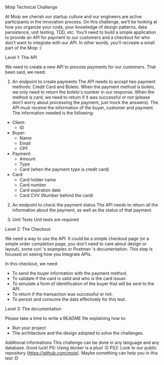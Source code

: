 Moip Technical Challenge

At Moip we cherish our startup culture and our engineers are active participants in the innovation
process. On this challenge, we’ll be looking at how you organize your code, your knowledge of
design patterns, data persistence, unit testing, TDD, etc.
You’ll need to build a simple application to provide an API for payment to our customers and a
checkout for who don't want to integrate with our API. In other words, you'll recreate a small part
of the Moip :)

Level 1: The API

We need to create a new API to process payments for our customers. That been said, we need:

1. An endpoint to create payments
The API needs to accept two payment methods: Credit Card and Boleto.
When the payment method is boleto, we only need to return the boleto's number in our
response.
When the method is card, we need to return if it was successful or not (please don't worry
about processing the payment, just mock the answers).
The API must receive the information of the buyer, customer and payment. The information
needed is the following:

- Client:
    - ID
- Buyer:
    - Name
    - Email
    - CPF
- Payment:
    - Amount
    - Type
    - Card (when the payment type is credit card)
- Card:
    - Card holder name
    - Card number
    - Card expiration date
    - Card CVV (Number behind the card)

2. An endpoint to check the payment status
The API needs to return all the information about the payment, as well as the status of that
payment.

3. Unit Tests
Unit tests are required

Level 2: The Checkout

We need a way to use the API: It could be a simple checkout page (or a simple order completion
page, you don't need to care about design or layout), some curl 's examples or Postman 's
documentation.
This step is focused on seeing how you integrate APIs.

In this checkout, we need:

- To send the buyer information with the payment method.
- To validate if the card is valid and who is the card issuer.
- To simulate a form of identification of the buyer that will be sent to the API.
- To return if the transaction was successful or not.
- To persist and consume the data effectively for this test.

Level 3: The documentation

Please take a time to write a README file explaining how to:
- Run your project
- The architecture and the design adopted to solve the challenges.

Additional informations
This challenge can be done in any language and any database.
Good luck!
PS: Using docker is a plus! :D
PS2: Look to our public repository (https://github.com/moip). Maybe something can help you
in this test :D